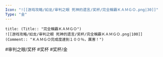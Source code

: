 ```yaml
---
Icon: "![[游戏攻略/如龙/审判之眼 死神的遗言/奖杯/完全稱霸ＫＡＭＧＯ.png|30]]"
Type: "金"
---
```

```ad-common-gold-trophy
title: (Title:: "完全稱霸ＫＡＭＧＯ")
![[游戏攻略/如龙/审判之眼 死神的遗言/奖杯/完全稱霸ＫＡＭＧＯ.png|100]]
(Comment:: "ＫＡＭＧＯ完成度達到１００％，厲害！")
```

#审判之眼/奖杯 #奖杯 #奖杯/金
